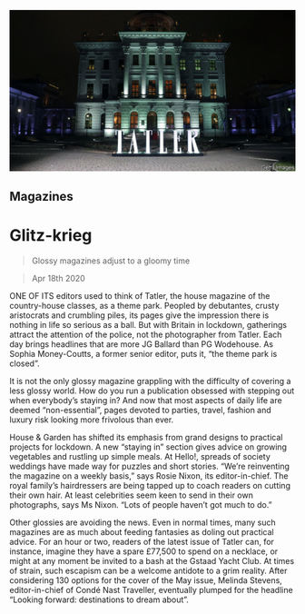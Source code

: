 ![](./images/20200418_BRP503.jpg)

## Magazines

# Glitz-krieg

> Glossy magazines adjust to a gloomy time

> Apr 18th 2020

ONE OF ITS editors used to think of Tatler, the house magazine of the country-house classes, as a theme park. Peopled by debutantes, crusty aristocrats and crumbling piles, its pages give the impression there is nothing in life so serious as a ball. But with Britain in lockdown, gatherings attract the attention of the police, not the photographer from Tatler. Each day brings headlines that are more JG Ballard than PG Wodehouse. As Sophia Money-Coutts, a former senior editor, puts it, “the theme park is closed”.

It is not the only glossy magazine grappling with the difficulty of covering a less glossy world. How do you run a publication obsessed with stepping out when everybody’s staying in? And now that most aspects of daily life are deemed “non-essential”, pages devoted to parties, travel, fashion and luxury risk looking more frivolous than ever.

House & Garden has shifted its emphasis from grand designs to practical projects for lockdown. A new “staying in” section gives advice on growing vegetables and rustling up simple meals. At Hello!, spreads of society weddings have made way for puzzles and short stories. “We’re reinventing the magazine on a weekly basis,” says Rosie Nixon, its editor-in-chief. The royal family’s hairdressers are being tapped up to coach readers on cutting their own hair. At least celebrities seem keen to send in their own photographs, says Ms Nixon. “Lots of people haven’t got much to do.”

Other glossies are avoiding the news. Even in normal times, many such magazines are as much about feeding fantasies as doling out practical advice. For an hour or two, readers of the latest issue of Tatler can, for instance, imagine they have a spare £77,500 to spend on a necklace, or might at any moment be invited to a bash at the Gstaad Yacht Club. At times of strain, such escapism can be a welcome antidote to a grim reality. After considering 130 options for the cover of the May issue, Melinda Stevens, editor-in-chief of Condé Nast Traveller, eventually plumped for the headline “Looking forward: destinations to dream about”.